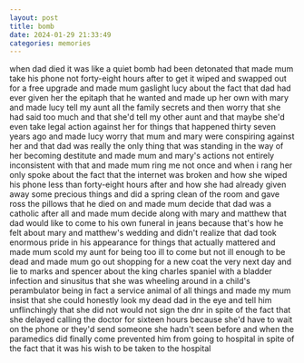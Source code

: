 ```yaml
---
layout: post
title: bomb
date: 2024-01-29 21:33:49
categories: memories
---
```


when dad died it was like a quiet bomb had been detonated that made
mum take his phone not forty-eight hours after to get it wiped and
swapped out for a free upgrade and made mum gaslight lucy about the
fact that dad had ever given her the epitaph that he wanted and made
up her own with mary and made lucy tell my aunt all the family secrets
and then worry that she had said too much and that she'd tell my other
aunt and that maybe she'd even take legal action against her for
things that happened thirty seven years ago and made lucy worry that
mum and mary were conspiring against her and that dad was really the
only thing that was standing in the way of her becoming destitute and
made mum and mary's actions not entirely inconsistent with that and
made mum ring me not once and when i rang her only spoke about the
fact that the internet was broken and how she wiped his phone less
than forty-eight hours after and how she had already given away some
precious things and did a spring clean of the room and gave ross the
pillows that he died on and made mum decide that dad was a catholic
after all and made mum decide along with mary and matthew that dad
would like to come to his own funeral in jeans because that's how he
felt about mary and matthew's wedding and didn't realize that dad took
enormous pride in his appearance for things that actually mattered and
made mum scold my aunt for being too ill to come but not ill enough to
be dead and made mum go out shopping for a new coat the very next day
and lie to marks and spencer about the king charles spaniel with a
bladder infection and sinusitus that she was wheeling around in a
child's perambulator being in fact a service animal of all things and
made my mum insist that she could honestly look my dead dad in the eye
and tell him unflinchingly that she did not would not sign the dnr in
spite of the fact that she delayed calling the doctor for sixteen
hours because she'd have to wait on the phone or they'd send someone
she hadn't seen before and when the paramedics did finally come
prevented him from going to hospital in spite of the fact that it was
his wish to be taken to the hospital
